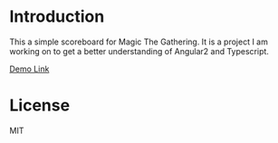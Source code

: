 # Introduction

This a simple scoreboard for Magic The Gathering. 
It is a project I am working on to get a better understanding of Angular2 and Typescript.

[Demo Link](http://tegtmeier.ddns.net:5555/)

# License

MIT
